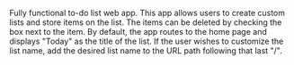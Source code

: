 Fully functional to-do list web app.
This app allows users to create custom lists and store items on the list.
The items can be deleted by checking the box next to the item.
By default, the app routes to the home page and displays "Today" as the title of the list.
If the user wishes to customize the list name, add the desired list name to the URL path following that last "/".
